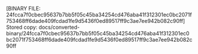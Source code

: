 [BINARY FILE: 24fcca7f0cbec95637b7bb5f05c45ba34254cd476aba41f312301ec0bc2071f753468ff6dade409fcdad1fe9d5436f0ed89517ff9c3ae7ee942b082c90ff]
Stored copy: docs/converted-binary/24fcca7f0cbec95637b7bb5f05c45ba34254cd476aba41f312301ec0bc2071f753468ff6dade409fcdad1fe9d5436f0ed89517ff9c3ae7ee942b082c90ff
